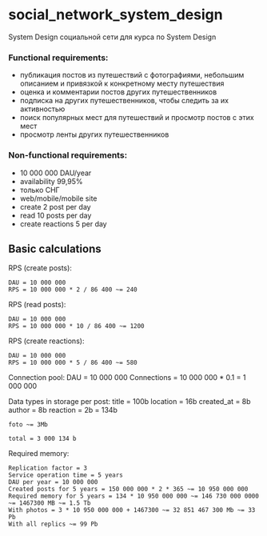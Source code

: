 # social_network_system_design
System Design социальной сети для курса по System Design

### Functional requirements:

- публикация постов из путешествий с фотографиями, небольшим описанием и привязкой к конкретному месту путешествия
- оценка и комментарии постов других путешественников
- подписка на других путешественников, чтобы следить за их активностью
- поиск популярных мест для путешествий и просмотр постов с этих мест
- просмотр ленты других путешественников


### Non-functional requirements:

- 10 000 000 DAU/year
- availability 99,95%
- только СНГ
- web/mobile/mobile site
- create 2 post per day
- read 10 posts per day
- create reactions 5 per day

## Basic calculations

RPS (create posts):

    DAU = 10 000 000
    RPS = 10 000 000 * 2 / 86 400 ~= 240

RPS (read posts):

    DAU = 10 000 000
    RPS = 10 000 000 * 10 / 86 400 ~= 1200

RPS (create reactions):

    DAU = 10 000 000
    RPS = 10 000 000 * 5 / 86 400 ~= 580

Connection pool:
     DAU = 10 000 000
     Connections = 10 000 000 * 0.1 = 1 000 000

Data types in storage per post:
    title = 100b
    location = 16b
    created_at = 8b
    author = 8b
    reaction = 2b
        = 134b

    foto ~= 3Mb

    total = 3 000 134 b

Required memory:

    Replication factor = 3
    Service operation time = 5 years
    DAU per year = 10 000 000
    Created posts for 5 years = 150 000 000 * 2 * 365 ~= 10 950 000 000
    Required memory for 5 years = 134 * 10 950 000 000 ~= 146 730 000 0000 ~= 1467300 MB ~= 1.5 Tb
    With photos = 3 * 10 950 000 000 + 1467300 ~= 32 851 467 300 Mb ~= 33 Pb
    With all replics ~= 99 Pb
